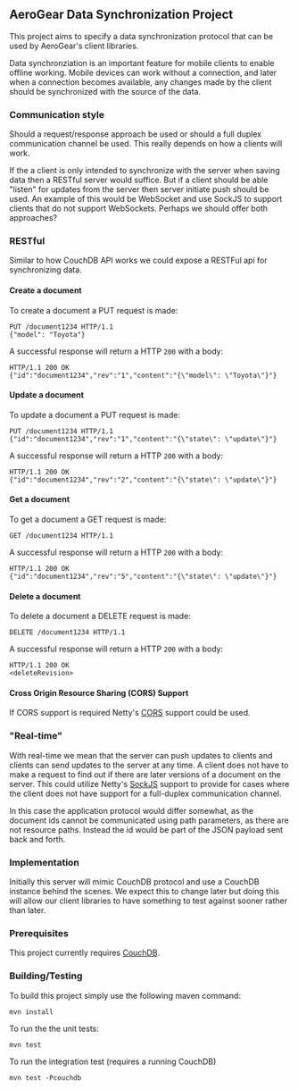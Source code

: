 ## AeroGear Data Synchronization Project
This project aims to specify a data synchronization protocol that can be used by AeroGear's client libraries.

Data synchronziation is an important feature for mobile clients to enable offline working. Mobile devices can
work without a connection, and later when a connection becomes available, any changes made by the client should be
synchronized with the source of the data.

### Communication style
Should a request/response approach be used or should a full duplex communication channel be used. This really depends on
how a clients will work.

If the a client is only intended to synchronize with the server when saving data then a RESTful server would suffice.
But if a client should be able "listen" for updates from the server then server initiate push should be used. An example
of this would be WebSocket and use SockJS to support clients that do not support WebSockets.
Perhaps we should offer both approaches?

### RESTful
Similar to how CouchDB API works we could expose a RESTFul api for synchronizing data.

#### Create a document
To create a document a PUT request is made:

    PUT /document1234 HTTP/1.1
    {"model": "Toyota"}

A successful response will return a HTTP ```200``` with a body:

    HTTP/1.1 200 OK
    {"id":"document1234","rev":"1","content":"{\"model\": \"Toyota\"}"}

#### Update a document
To update a document a PUT request is made:

    PUT /document1234 HTTP/1.1
    {"id":"document1234","rev":"1","content":"{\"state\": \"update\"}"}

A successful response will return a HTTP ```200``` with a body:

    HTTP/1.1 200 OK
    {"id":"document1234","rev":"2","content":"{\"state\": \"update\"}"}

#### Get a document
To get a document a GET request is made:

    GET /document1234 HTTP/1.1

A successful response will return a HTTP ```200``` with a body:

    HTTP/1.1 200 OK
    {"id":"document1234","rev":"5","content":"{\"state\": \"update\"}"}

#### Delete a document
To delete a document a DELETE request is made:

    DELETE /document1234 HTTP/1.1

A successful response will return a HTTP ```200``` with a body:

    HTTP/1.1 200 OK
    <deleteRevision>

#### Cross Origin Resource Sharing (CORS) Support
If CORS support is required Netty's [CORS](https://github.com/netty/netty/pull/2070) support could be used.

### "Real-time"
With real-time we mean that the server can push updates to clients and clients can send updates to the server
at any time. A client does not have to make a request to find out if there are later versions of a document on
the server.
This could utilize Netty's [SockJS](https://github.com/netty/netty/pull/1615) support to provide for cases where the client does not have support for a
full-duplex communication channel.

In this case the application protocol would differ somewhat, as the document ids cannot be communicated using path
parameters, as there are not resource paths. Instead the id would be part of the JSON payload sent back and forth.

### Implementation
Initially this server will mimic CouchDB protocol and use a CouchDB instance behind the scenes. We expect this to
change later but doing this will allow our client libraries to have something to test against sooner rather
than later.

### Prerequisites
This project currently requires [CouchDB](http://couchdb.apache.org/).


### Building/Testing
To build this project simply use the following maven command:

    mvn install

To run the the unit tests:

    mvn test

To run the integration test (requires a running CouchDB)

    mvn test -Pcouchdb

